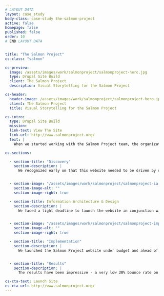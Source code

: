 ```yaml
---
# LAYOUT DATA
layout: case_study
body-class: case-study the-salmon-project
active: false
homepage: false
published: false
order: 10
# END LAYOUT DATA


title: "The Salmon Project"
cs-class: "salmon"

cs-preview:
  image: /assets/images/work/salmonproject/salmonproject-hero.jpg
  type: Drupal Site Build
  client: The Salmon Project
  description: Visual Storytelling for the Salmon Project

cs-header: 
  header-image: /assets/images/work/salmonproject/salmonproject-hero.jpg
  client: The Salmon Project
  title: Visual Storytelling for the Salmon Project

cs-intro:
  type: Drupal Site Build
  mission: 
  link-text: View The Site
  link-url: http://www.salmonproject.org/
  text: | 
    When we started working with the Salmon Project team, the organization didn't exist. No really, the Project was a small group of individuals inspired to help Alaskans reexamine their relationship with salmon both as a resource and a way of life. Salmon culture runs deep in Alaska. The more we learned about the strength and diversity of Alaskans' connections to salmon, the more excited we became about telling this story visually on the web.

cs-sections:

  - section-title: "Discovery"
    section-description: |
      We recognized early on that this website needed to be driven by storytelling, so we began discovery by sitting down with the Salmon Project team to listen to their stories. Given that they're fishermen, there were many... We then engaged in a number of discovery exercises such as "card sorting" and "Cores & Paths" to prioritize features and potential design directions.


  - section-image: "/assets/images/work/salmonproject/salmonproject-ia.jpg"
    section-image-alt: ""
    section-image-right: true

  - section-title: Information Architecture & Design
    section-description: |
      We faced a tight deadline to launch the website in conjunction with a major print campaign. So we approached wireframes and graphic design iteratively with short feedback loops. Not to get too technical, but we were able to move design forward more quickly by leveraging a rapid-prototyping framework called Foundation.


  - section-image: "/assets/images/work/salmonproject/salmonproject-implementation.jpg"
    section-image-alt: ""
    section-image-right: true

  - section-title: "Implementation"
    section-description: |
      We launched the Salmon Project website under budget and ahead of schedule in just eight weeks. The site included a responsive theme, a robust survey management tool, and a sophisticated CRM backend built on top of [RedHen](http://redhencrm.com/). Combining these tools, we were able to help the Salmon Project connect with many thousands of new Alaskans through their "Salmon Love" campaign.


  - section-title: "Results"
    section-description: |
      The results have been impressive - a very low 30% bounce rate on the homepage for the first two months, 10,000 participants in the Salmon Love Sweepstakes in the first 30 days, and 550 site visitors per day in the first week. 

cs-cta-text: Launch Site
cs-cta-url: http://www.salmonproject.org/
---
```

